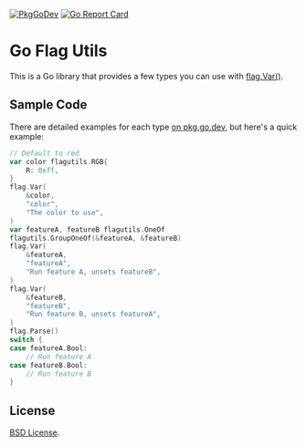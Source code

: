 [![PkgGoDev](https://pkg.go.dev/badge/github.com/fishy/go-flagutils)](https://pkg.go.dev/github.com/fishy/go-flagutils)
[![Go Report Card](https://goreportcard.com/badge/github.com/fishy/go-flagutils)](https://goreportcard.com/report/github.com/fishy/go-flagutils)

# Go Flag Utils

This is a Go library that provides a few types you can use with
[flag.Var()](https://pkg.go.dev/flag?tab=doc#Var).

## Sample Code

There are detailed examples for each type
[on pkg.go.dev](https://pkg.go.dev/github.com/fishy/go-flagutils?tab=doc#pkg-examples),
but here's a quick example:

```go
// Default to red
var color flagutils.RGB{
	R: 0xff,
}
flag.Var(
	&color,
	"color",
	"The color to use",
)
var featureA, featureB flagutils.OneOf
flagutils.GroupOneOf(&featureA, &featureB)
flag.Var(
	&featureA,
	"featureA",
	"Run feature A, unsets featureB",
)
flag.Var(
	&featureB,
	"featureB",
	"Run feature B, unsets featureA",
)
flag.Parse()
switch {
case featureA.Bool:
	// Run feature A
case featureB.Bool:
	// Run feature B
}
```

## License

[BSD License](https://github.com/fishy/go-flagutils/blob/master/LICENSE).
